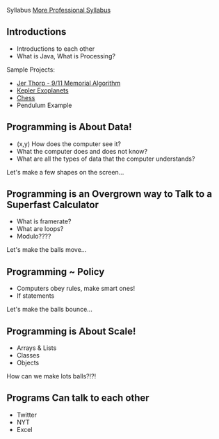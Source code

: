 Syllabus
[More Professional Syllabus](https://github.com/ITPNYU/ICM-2013/blob/master/Syllabus-2013-All.md)

Introductions
-------------
- Introductions to each other
- What is Java, What is Processing?

Sample Projects:
- [Jer Thorp - 9/11 Memorial Algorithm](http://blog.blprnt.com/blog/blprnt/all-the-names)
- [Kepler Exoplanets](https://github.com/blprnt/Kepler-Visualization)
- [Chess](http://www.aantiks.com/2013/11/chess-revisualized-final/)
- Pendulum Example

Programming is About Data!
--------------------------
- (x,y) How does the computer see it?
- What the computer does and does not know?
- What are all the types of data that the computer understands?

Let's make a few shapes on the screen...

Programming is an Overgrown way to Talk to a Superfast Calculator
-----------------------------------------------------------------
- What is framerate?
- What are loops?
- Modulo????

Let's make the balls move...

Programming ~ Policy
--------------------
- Computers obey rules, make smart ones!
- If statements

Let's make the balls bounce...

Programming is About Scale!
---------------------------
- Arrays & Lists
- Classes
- Objects

How can we make lots balls?!?!

Programs Can talk to each other
-------------------------------
- Twitter
- NYT
- Excel


